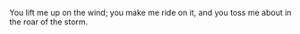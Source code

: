 You lift me up on the wind; you make me ride on it, and you toss me about in the roar of the storm.
